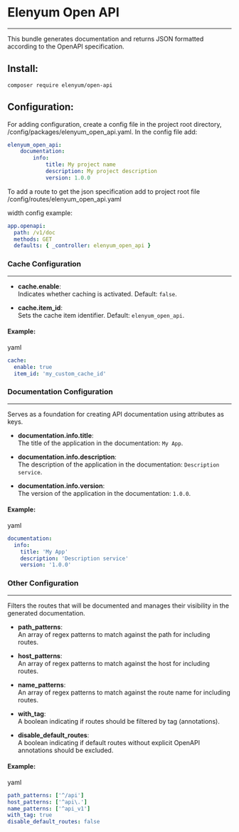 Elenyum Open API
==============================
* * *

This bundle generates documentation and returns JSON formatted according to the OpenAPI specification.


## Install:
```shell
composer require elenyum/open-api
```

## Configuration:
For adding configuration, create a config file in the project root directory, /config/packages/elenyum_open_api.yaml.
In the config file add:

```yaml
elenyum_open_api:
    documentation:
        info:
            title: My project name
            description: My project description
            version: 1.0.0
```

To add a route to get the json specification
add to project root file /config/routes/elenyum_open_api.yaml

width config example:
```yaml
app.openapi:
  path: /v1/doc
  methods: GET
  defaults: { _controller: elenyum_open_api }
```


### Cache Configuration

* * *

*   **cache.enable**:  
    Indicates whether caching is activated. Default: `false`.



*   **cache.item\_id**:  
    Sets the cache item identifier. Default: `elenyum_open_api`.






#### Example:

yaml
```yaml
cache:
  enable: true
  item_id: 'my_custom_cache_id'
```



### Documentation Configuration

* * *

Serves as a foundation for creating API documentation using attributes as keys.



*   **documentation.info.title**:  
    The title of the application in the documentation: `My App`.



*   **documentation.info.description**:  
    The description of the application in the documentation: `Description service`.



*   **documentation.info.version**:  
    The version of the application in the documentation: `1.0.0`.






#### Example:



yaml
```yaml
documentation:
  info:
    title: 'My App'
    description: 'Description service'
    version: '1.0.0'
```



### Other Configuration



* * *

Filters the routes that will be documented and manages their visibility in the generated documentation.

*   **path\_patterns**:  
    An array of regex patterns to match against the path for including routes.



*   **host\_patterns**:  
    An array of regex patterns to match against the host for including routes.



*   **name\_patterns**:  
    An array of regex patterns to match against the route name for including routes.



*   **with\_tag**:  
    A boolean indicating if routes should be filtered by tag (annotations).



*   **disable\_default\_routes**:  
    A boolean indicating if default routes without explicit OpenAPI annotations should be excluded.






#### Example:



yaml
```yaml
path_patterns: ['^/api']
host_patterns: ['^api\.']
name_patterns: ['^api_v1']
with_tag: true
disable_default_routes: false
```
